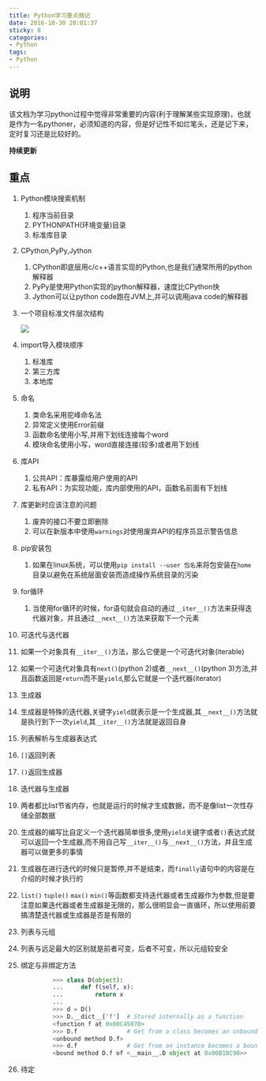 ```yaml
---
title: Python学习重点摘记
date: 2016-10-30 20:01:37
sticky: 8
categories: 
- Python
tags:
- Python
---
```


## 说明
该文档为学习python过程中觉得非常重要的内容(利于理解某些实现原理)，也就是作为一名pythoner，必须知道的内容，但是好记性不如烂笔头，还是记下来，定时复习还是比较好的。

**持续更新**

<!-- more -->

## 重点

1. Python模块搜索机制
   1. 程序当前目录
   2. PYTHONPATH(环境变量)目录
   3. 标准库目录


2. CPython,PyPy,Jython
   1. CPython即底层用c/c++语言实现的Python,也是我们通常所用的python解释器
   2. PyPy是使用Python实现的python解释器，速度比CPython快
   3. Jython可以让python code跑在JVM上,并可以调用java code的解释器


3. 一个项目标准文件层次结构

   ![](http://i.imgur.com/jwwhOiY.png)

4. import导入模块顺序
   1. 标准库
   2. 第三方库
   3. 本地库

5. 命名
   1. 类命名采用驼峰命名法
   2. 异常定义使用Error前缀
   3. 函数命名使用小写,并用下划线连接每个word
   4. 模块命名使用小写，word直接连接(较多)或者用下划线

6. 库API
   1. 公共API：库暴露给用户使用的API
   2. 私有API：为实现功能，库内部使用的API，函数名前面有下划线

7. 库更新时应该注意的问题
   1. 废弃的接口不要立即删除
   2. 可以在新版本中使用`warnings`对使用废弃API的程序员显示警告信息

8. pip安装包
   1. 如果在linux系统，可以使用`pip install --user 包名`来将包安装在`home`目录以避免在系统层面安装而造成操作系统目录的污染

9. for循环
   1. 当使用for循环的时候，for语句就会自动的通过`__iter__()`方法来获得迭代器对象，并且通过`__next__()`方法来获取下一个元素

10. 可迭代与迭代器
   1. 如果一个对象具有`__iter__()`方法，那么它便是一个可迭代对象(iterable)
   2. 如果一个可迭代对象具有`next()`(python 2)或者`__next__()`(python 3)方法,并且函数返回是`return`而不是`yield`,那么它就是一个迭代器(iterator)

11. 生成器
   1. 生成器是特殊的迭代器,关键字`yield`就表示是一个生成器,其`__next__()`方法就是执行到下一次`yield`,其`__iter__()`方法就是返回自身

12. 列表解析与生成器表达式
   1. `[]`返回列表
   2. `()`返回生成器

13. 迭代器与生成器
   1. 两者都比list节省内存，也就是运行的时候才生成数据，而不是像list一次性存储全部数据
   2. 生成器的编写比自定义一个迭代器简单很多,使用`yield`关键字或者`()`表达式就可以返回一个生成器,而不用自己写`__iter__()`与`__next__()`方法，并且生成器可以做更多的事情
   3. 生成器在进行迭代的时候只是暂停,并不是结束，而`finally`语句中的内容是在介绍的时候才执行的
   4. `list()` `tuple()` `max()` `min()`等函数都支持迭代器或者生成器作为参数,但是要注意如果迭代器或者生成器是无限的，那么很明显会一直循环，所以使用前要搞清楚迭代器或生成器是否是有限的

14. 列表与元组
   1. 列表与远足最大的区别就是前者可变，后者不可变，所以元组较安全

15. 绑定与非绑定方法

	```python
	         >>> class D(object):
	         ...     def f(self, x):
	         ...         return x
	         ...
	         >>> d = D()
	         >>> D.__dict__['f']  # Stored internally as a function
	         <function f at 0x00C45070>
	         >>> D.f              # Get from a class becomes an unbound method
	         <unbound method D.f>
	         >>> d.f              # Get from an instance becomes a bound method
	         <bound method D.f of <__main__.D object at 0x00B18C90>>
	```

16. 待定
